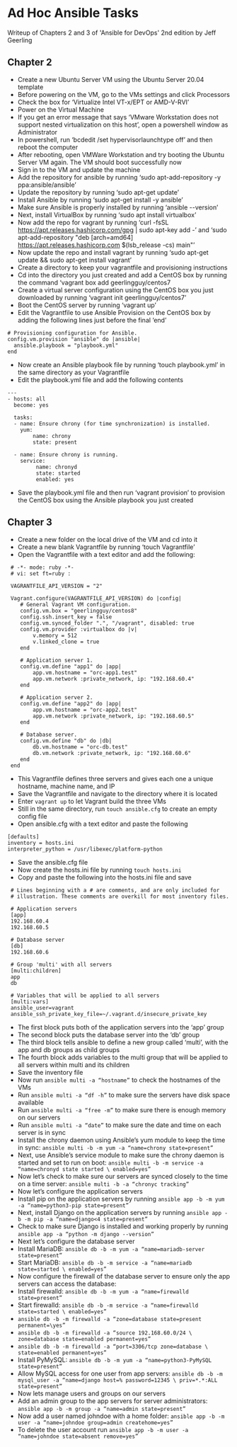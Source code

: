 # Ad Hoc Ansible Tasks
Writeup of Chapters 2 and 3 of 'Ansible for DevOps' 2nd edition by Jeff Geerling

## Chapter 2

- Create a new Ubuntu Server VM using the Ubuntu Server 20.04 template
- Before powering on the VM, go to the VMs settings and click Processors
- Check the box for ‘Virtualize Intel VT-x/EPT or AMD-V-RVI’
- Power on the Virtual Machine
- If you get an error message that says ‘VMware Workstation does not support nested virtualization on this host’, open a powershell window as Administrator
- In powershell, run ‘bcdedit /set hypervisorlaunchtype off’ and then reboot the computer
- After rebooting, open VMWare Workstation and try booting the Ubuntu Server VM again. The VM should boot successfully now
- Sign in to the VM and update the machine
- Add the repository for ansible by running ‘sudo apt-add-repository -y ppa:ansible/ansible’
- Update the repository by running ‘sudo apt-get update’
- Install Ansible by running ‘sudo apt-get install -y ansible’
- Make sure Ansible is properly installed by running ‘ansible --version’
- Next, install VirtualBox by running ‘sudo apt install virtualbox’
- Now add the repo for vagrant by running ‘curl -fsSL https://apt.releases.hashicorp.com/gpg | sudo apt-key add -’ and ‘sudo apt-add-repository "deb [arch=amd64] https://apt.releases.hashicorp.com $(lsb_release -cs) main"’
- Now update the repo and install vagrant by running ‘sudo apt-get update && sudo apt-get install vagrant’
- Create a directory to keep your vagrantfile and provisioning instructions
- Cd into the directory you just created and add a CentOS box by running the command ‘vagrant box add geerlingguy/centos7
- Create a virtual server configuration using the CentOS box you just downloaded by running ‘vagrant init geerlingguy/centos7’
- Boot the  CentOS server by running ‘vagrant up’
- Edit the Vagrantfile to use Ansible Provision on the CentOS box by adding the following lines just before the final ‘end’

```
# Provisioning configuration for Ansible.
config.vm.provision "ansible" do |ansible|
  ansible.playbook = "playbook.yml"
end
```

- Now create an Ansible playbook file by running ‘touch playbook.yml’ in the same directory as your Vagrantfile
- Edit the playbook.yml file and add the following contents

```
--- 
- hosts: all 
  become: yes 

  tasks: 
  - name: Ensure chrony (for time synchronization) is installed. 
    yum: 
        name: chrony 
        state: present 
 
  - name: Ensure chrony is running. 
    service: 
         name: chronyd 
         state: started 
         enabled: yes 
```

- Save the playbook.yml file and then run ‘vagrant provision’ to provision the CentOS box using the Ansible playbook you just created

## Chapter 3
- Create a new folder on the local drive of the VM and cd into it
- Create a new blank Vagrantfile by running ‘touch Vagrantfile’
- Open the Vagrantfile with a text editor and add the following:

```
 # -*- mode: ruby -*-
 # vi: set ft=ruby :

 VAGRANTFILE_API_VERSION = "2"

 Vagrant.configure(VAGRANTFILE_API_VERSION) do |config|
 	# General Vagrant VM configuration.
 	config.vm.box = "geerlingguy/centos8"
 	config.ssh.insert_key = false
 	config.vm.synced_folder ".", "/vagrant", disabled: true
 	config.vm.provider :virtualbox do |v|
 		v.memory = 512
 		v.linked_clone = true
	end

 	# Application server 1.
 	config.vm.define "app1" do |app|
 		app.vm.hostname = "orc-app1.test"
 		app.vm.network :private_network, ip: "192.168.60.4"
 	end

 	# Application server 2.
 	config.vm.define "app2" do |app|
 		app.vm.hostname = "orc-app2.test"
 		app.vm.network :private_network, ip: "192.168.60.5"
 	end

 	# Database server.
 	config.vm.define "db" do |db|
 		db.vm.hostname = "orc-db.test"
 		db.vm.network :private_network, ip: "192.168.60.6"
 	end
 end
```

- This Vagrantfile defines three servers and gives each one a unique hostname, machine name, and IP
- Save the Vagrantfile and navigate to the directory where it is located
- Enter `vagrant up` to let Vagrant build the three VMs 
- Still in the same directory, run `touch ansible.cfg` to create an empty config file
- Open ansible.cfg with a text editor and paste the following

```
[defaults]
inventory = hosts.ini
interpreter_python = /usr/libexec/platform-python
```

- Save the ansible.cfg file
- Now create the hosts.ini file by running `touch hosts.ini`
- Copy and paste the following into the hosts.ini file and save
```
 # Lines beginning with a # are comments, and are only included for
 # illustration. These comments are overkill for most inventory files.

 # Application servers
 [app]
 192.168.60.4
 192.168.60.5

 # Database server
 [db]
 192.168.60.6

 # Group 'multi' with all servers
 [multi:children]
 app
 db

 # Variables that will be applied to all servers
 [multi:vars]
 ansible_user=vagrant
 ansible_ssh_private_key_file=~/.vagrant.d/insecure_private_key
```

- The first block puts both of the application servers into the ‘app’ group
- The second block puts the database server into the ‘db’ group
- The third block tells ansible to define a new group called ‘multi’, with the app and db groups as child groups
- The fourth block adds variables to the multi group that will be applied to all servers within multi and its children
- Save the inventory file
- Now run `ansible multi -a “hostname”` to check the hostnames of the VMs
- Run `ansible multi -a “df -h”` to make sure the servers have disk space available
- Run `ansible multi -a “free -m”` to make sure there is enough memory on our servers
- Run `ansible multi -a “date”` to make sure the date and time on each server is in sync
- Install the chrony daemon using Ansible’s yum module to keep the time in sync: `ansible multi -b -m yum -a “name=chrony state=present”`
- Next, use Ansible’s service module to make sure the chrony daemon is started and set to run on boot: `ansible multi -b -m service -a “name=chronyd state started \ enabled=yes”`
- Now let’s check to make sure our servers are synced closely to the time on a time server: `ansible multi -b -a “chronyc tracking”`
- Now let’s configure the application servers
- Install pip on the application servers by running `ansible app -b -m yum -a “name=python3-pip state=present”`
- Next, install Django on the application servers by running `ansible app -b -m pip -a “name=django<4 state=present”`
- Check to make sure Django is installed and working properly by running `ansible app -a “python -m django --version”`
- Next let’s configure the database server
- Install MariaDB: `ansible db -b -m yum -a “name=mariadb-server state=present”`
- Start MariaDB: `ansible db -b -m service -a “name=mariadb state=started \ enabled=yes”`
- Now configure the firewall of the database server to ensure only the app servers can access the database:
- Install firewalld: `ansible db -b -m yum -a “name=firewalld state=present”`
- Start firewalld: `ansible db -b -m service -a “name=firewalld state=started \ enabled=yes”`
- `ansible db -b -m firewalld -a “zone=database state=present permanent=\yes”`
- `ansible db -b -m firewalld -a “source 192.168.60.0/24 \ zone=database state=enabled permanent=yes”`
- `ansible db -b -m firewalld -a “port=3306/tcp zone=database \ state=enabled permanent=yes”`
- Install PyMySQL: `ansible db -b -m yum -a “name=python3-PyMySQL state=present”`
- Allow MySQL access for one user from app servers: `ansible db -b -m mysql_user -a “name=django host=% password=12345 \ priv=*.*:ALL state=present”`
- Now lets manage users and groups on our servers
- Add an admin group to the app servers for server administrators: `ansible app -b -m group -a “name=admin state=present”`
- Now add a user named johndoe with a home folder: `ansible app -b -m user -a “name=johndoe group=admin createhome=yes”`
- To delete the user account run `ansible app -b -m user -a “name=johndoe state=absent remove=yes”`